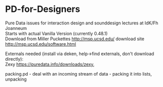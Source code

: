 # PD-for-Designers
Pure Data issues for interaction design and sounddesign lectures at IdK/Fh Joanneum<br>
Starts with actual Vanilla Version (currently 0.48.1)<br>
Download from Miller Puckettes http://msp.ucsd.edu/ download site http://msp.ucsd.edu/software.html

Externals needed (install via deken, help->find externals, don't download directly):<br>
Zexy https://puredata.info/downloads/zexy,

packing.pd - deal with an incoming stream of data - packing it into lists, unpacking<br>
